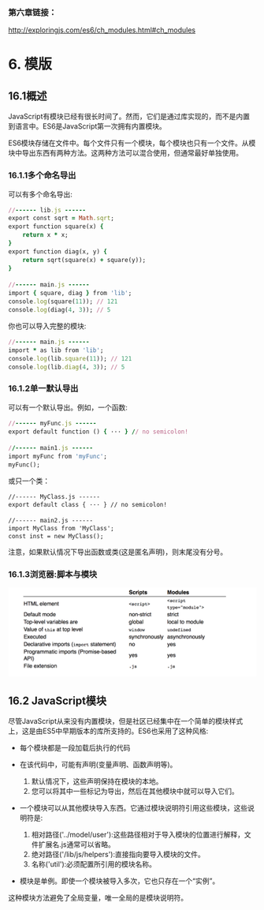 ### 第六章链接：
http://exploringjs.com/es6/ch_modules.html#ch_modules

# 6. 模版

## 16.1概述

JavaScript有模块已经有很长时间了。然而，它们是通过库实现的，而不是内置到语言中。ES6是JavaScript第一次拥有内置模块。

ES6模块存储在文件中。每个文件只有一个模块，每个模块也只有一个文件。从模块中导出东西有两种方法。这两种方法可以混合使用，但通常最好单独使用。

### 16.1.1多个命名导出

可以有多个命名导出:

```ruby
//------ lib.js ------
export const sqrt = Math.sqrt;
export function square(x) {
    return x * x;
}
export function diag(x, y) {
    return sqrt(square(x) + square(y));
}

//------ main.js ------
import { square, diag } from 'lib';
console.log(square(11)); // 121
console.log(diag(4, 3)); // 5
```

你也可以导入完整的模块:

```ruby
//------ main.js ------
import * as lib from 'lib';
console.log(lib.square(11)); // 121
console.log(lib.diag(4, 3)); // 5
```

### 16.1.2单一默认导出

可以有一个默认导出。例如，一个函数:

```ruby
//------ myFunc.js ------
export default function () { ··· } // no semicolon!

//------ main1.js ------
import myFunc from 'myFunc';
myFunc();
```

或只一个类：

```rubu
//------ MyClass.js ------
export default class { ··· } // no semicolon!

//------ main2.js ------
import MyClass from 'MyClass';
const inst = new MyClass();
```

注意，如果默认情况下导出函数或类(这是匿名声明)，则末尾没有分号。

### 16.1.3浏览器:脚本与模块

![avatar](/image/browser.png)

## 16.2 JavaScript模块

尽管JavaScript从来没有内置模块，但是社区已经集中在一个简单的模块样式上，这是由ES5中早期版本的库所支持的。ES6也采用了这种风格:

* 每个模块都是一段加载后执行的代码
* 在该代码中，可能有声明(变量声明、函数声明等)。

  1. 默认情况下，这些声明保持在模块的本地。
  2. 您可以将其中一些标记为导出，然后在其他模块中就可以导入它们。

* 一个模块可以从其他模块导入东西。它通过模块说明符引用这些模块，这些说明符是:
  1. 相对路径('../model/user'):这些路径相对于导入模块的位置进行解释，文件扩展名.js通常可以省略。
  2. 绝对路径('/lib/js/helpers'):直接指向要导入模块的文件。
  3. 名称('util'):必须配置所引用的模块名称。

* 模块是单例。即使一个模块被导入多次，它也只存在一个“实例”。

这种模块方法避免了全局变量，唯一全局的是模块说明符。